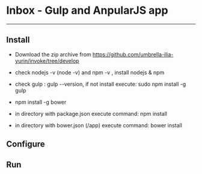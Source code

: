 # Inbox - Gulp and AnpularJS app 
- - -

## Install
* Download the zip archive from https://github.com/umbrella-ilia-yurin/invoke/tree/develop

* check nodejs -v (node -v) and npm -v , install nodejs & npm
* check gulp : gulp --version, if not install execute: sudo npm install -g gulp
* npm install -g bower
* in directory with package.json execute command: npm install
* in directory with bower.json (/app) execute command: bower install

## Configure

## Run